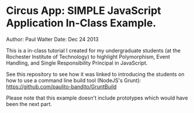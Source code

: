 # Circus App: SIMPLE JavaScript Application In-Class Example.
Author:	Paul Walter
Date: 	Dec 24 2013

This is a in-class tutorial I created for my undergraduate students (at the Rochester Institute of Technology) to highlight Polymorphism, Event Handling, and Single Responsibility Principal in JavaScript. 

See this repository to see how it was linked to introducing the students on how to use a command line build tool (NodeJS's Grunt): https://github.com/paulito-bandito/GruntBuild

Please note that this example doesn't include prototypes which would have been the next part. 
